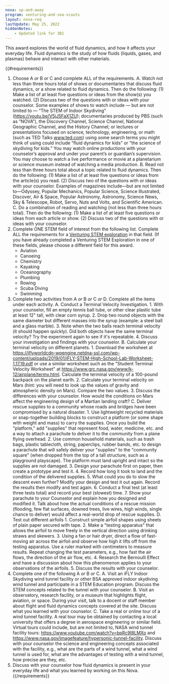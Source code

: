 ```yaml
---
nova: up-and-away
program: venturing-and-sea-scouts
layout: nova-req
lastUpdate: May 25, 2022
hiddenNotes:
    - Updated link for 3B1
---
```


This award explores the world of fluid dynamics, and how it affects your everyday life. Fluid dynamics is the study of how fluids (liquids, gases, and plasmas) behave and interact with other materials.

{{#requirements}}
1. Choose A *or* B *or* C and complete ALL of the requirements.
    A. Watch not less than three hours total of shows or documentaries that discuss fluid dynamics, or a show related to fluid dynamics. Then do the following:
        (1) Make a list of at least five questions or ideas from the show(s) you watched.
        (2) Discuss two of the questions with or ideas with your counselor.
        Some examples of shows to watch include — but are not limited to — “The STEM of Indoor Skydiving” (https://youtu.be/V5jJ5FaX1ZU); documentaries produced by PBS (such as “NOVA”), the Discovery Channel, Science Channel, National Geographic Channel, and the History Channel; or lectures or presentations focused on science, technology, engineering, or math (such as TED Talks www.ted.com) using some search terms you might think of using could include “fluid dynamics for kids” or “the science of skydiving for kids.” You may watch online productions with your counselor’s approval and under your parent’s or guardian’s supervision. You may choose to watch a live performance or movie at a planetarium or science museum instead of watching a media production.
    B. Read not less than three hours total about a topic related to fluid dynamics. Then do the following:
        (1) Make a list of at least five questions or ideas from the article(s) you read.
        (2) Discuss two of the questions with or ideas with your counselor.
        Examples of magazines include—but are not limited to—Odyssey, Popular Mechanics, Popular Science, Science Illustrated, Discover, Air & Space, Popular Astronomy, Astronomy, Science News, Sky & Telescope, Robot, Servo, Nuts and Volts, and Scientific American.
    C. Do a combination of reading and watching (not less than three hours total). Then do the following:
        (1) Make a list of at least five questions or ideas from each article or show.
        (2) Discuss two of the questions with or ideas with your counselor.
2. Complete ONE STEM field of interest from the following list. Complete ALL the requirements for a [Venturing STEM exploration](../../explorations/) in that field. (If you have already completed a Venturing STEM Exploration in one of these fields, please choose a different field for this award.
    * Aviation
    * Canoeing
    * Chemistry
    * Kayaking
    * Oceanography
    * Plumbing
    * Rowing
    * Scuba Diving
    * Swimming
3. Complete two activities from A *or* B *or* C *or* D. Complete all the items under each activity.
    A. Conduct a Terminal Velocity Investigation.
        1. With your counselor, fill an empty tennis ball tube, or other clear plastic tube at least 12" tall, with clear corn syrup.
        2. Drop two round objects with the same diameter but different masses into the syrup (example: a steel ball and a glass marble).
        3. Note when the two balls reach terminal velocity (it should happen quickly). Did both objects have the same terminal velocity? Try the experiment again to see if it's repeatable.
        4. Discuss your investigation and findings with your counselor.
    B. Calculate your terminal velocity on different planets.
        1. Download the worksheet at https://iflyworldcdn-wpengine.netdna-ssl.com/wp-content/uploads/2019/01/iFLY-STEM-High-School-Lab-Worksheet-1.17.19.pdf or use a similar worksheet such as the "Student Terminal Velocity Worksheet" at https://www.grc.nasa.gov/www/k-12/airplane/termv.html. Calculate the terminal velocity of a 100-pound backpack on the planet earth.
        2. Calculate your terminal velocity on Mars (hint: you will need to look up the values of gravity and atmospheric density on Mars). Compare the two values.
        3. Discuss the differences with your counselor. How would the conditions on Mars affect the engineering design of a Martian landing craft?
    C. Deliver rescue supplies to a community whose roads and bridges have been compromised by a natural disaster.
        1. Use lightweight recycled materials or snap-together building blocks to construct a platform (or some shape with weight and mass) to carry the supplies. Once you build the "platform," add "supplies" that represent food, water, medicine, etc. and a way to attach a parachute to deliver it to the community from a plane flying overhead.
        2. Use common household materials, such as trash bags, plastic tablecloth, string, paperclips, rubber bands, etc. to design a parachute that will safely deliver your "supplies" to the "community square" (when dropped from the top of a tall structure, such as a playground playscape). The platform must land upright and intact so the supplies are not damaged.
        3. Design your parachute first on paper, then create a prototype and test it.
        4. Record how long it took to land and the condition of the delivered supplies.
        5. What could you do to slow the descent even further? Modify your design and test it out again. Record the results then modify and test again.
        6. Conduct a final test (at least three tests total) and record your best (slowest) time.
        7. Show your parachute to your Counselor and explain how you designed and modified it. Talk about how the actual conditions of a rescue mission (flooding, few flat surfaces, downed trees, live wires, high winds, single chance to deliver) would affect a real-world drop of rescue supplies.
    D. Test out different airfoils
        1. Construct simple airfoil shapes using sheets of plain paper secured with tape.
        2. Make a "testing apparatus" that allows the airfoil to move freely in the vertical direction using drinking straws and skewers.
        3. Using a fan or hair dryer, direct a flow of fast-moving air across the airfoil and observe how high it lifts off from the testing apparatus. Use a ruler marked with centimeters to measure results. Repeat changing the test parameters, e.g., how fast the air flows, the direction of the air flow, etc.
        4. Research the Bernoulli Effect and have a discussion about how this phenomenon applies to your observations of the airfoils.
        5. Discuss the results with your counselor.
4. Complete one of the following A *or* B *or* C.
    A. Visit an iFLY Indoor Skydiving wind tunnel facility or other BSA approved indoor skydiving wind tunnel and participate in a STEM Education program. Discuss the STEM concepts related to the tunnel with your counselor.
    B. Visit an observatory, research facility, or a museum that highlights flight, aviation, or space. During your visit, talk to a docent or staff member about flight and fluid dynamics concepts covered at the site. Discuss what you learned with your counselor.
    C. Take a real or online tour of a wind tunnel facility. A real tour may be obtained by contacting a local university that offers a degree in aerospace engineering or similar field. Virtual tours could include, but are not limited to, NASA wind tunnel facility tours: https://www.youtube.com/watch?v=bpRc9I8LMXo and https://www.nasa.gov/imagefeature/hypersonic-tunnel-facility. Discuss with your counselor the science and engineering concepts associated with the facility, e.g., what are the parts of a wind tunnel, what a wind tunnel is used for, what are the advantages of testing with a wind tunnel, how precise are they, etc.
5. Discuss with your counselor how fluid dynamics is present in your everyday life and what you learned by working on this Nova.
{{/requirements}}
